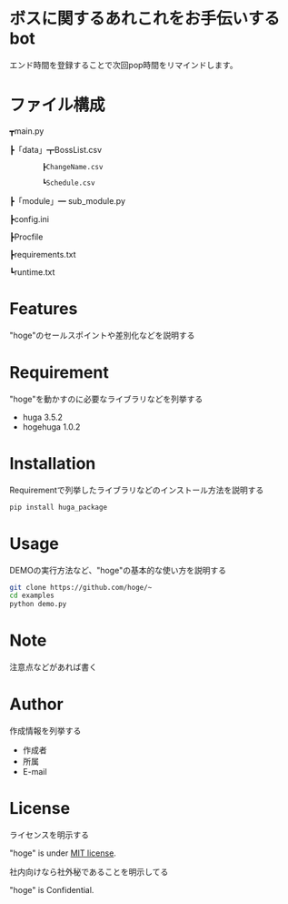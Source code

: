 # ボスに関するあれこれをお手伝いするbot 

エンド時間を登録することで次回pop時間をリマインドします。
 
# ファイル構成
 ┳main.py

 ┣「data」┳BossList.csv 
 
            ┣ChangeName.csv 
          
            ┗Schedule.csv 
 ┣「module」━ sub_module.py 
 
 ┣config.ini 
 
 ┣Procfile 
 
 ┣requirements.txt 
 
 ┗runtime.txt
 
# Features
 
"hoge"のセールスポイントや差別化などを説明する
 
# Requirement
 
"hoge"を動かすのに必要なライブラリなどを列挙する
 
* huga 3.5.2
* hogehuga 1.0.2
 
# Installation
 
Requirementで列挙したライブラリなどのインストール方法を説明する
 
```bash
pip install huga_package
```
 
# Usage
 
DEMOの実行方法など、"hoge"の基本的な使い方を説明する
 
```bash
git clone https://github.com/hoge/~
cd examples
python demo.py
```
 
# Note
 
注意点などがあれば書く
 
# Author
 
作成情報を列挙する
 
* 作成者
* 所属
* E-mail
 
# License
ライセンスを明示する
 
"hoge" is under [MIT license](https://en.wikipedia.org/wiki/MIT_License).
 
社内向けなら社外秘であることを明示してる
 
"hoge" is Confidential.
